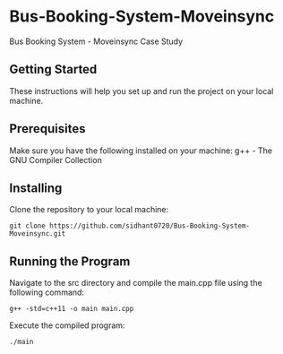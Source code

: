 # Bus-Booking-System-Moveinsync
Bus Booking System - Moveinsync Case Study

## Getting Started
These instructions will help you set up and run the project on your local machine.

## Prerequisites
Make sure you have the following installed on your machine:
g++ - The GNU Compiler Collection

## Installing
Clone the repository to your local machine:

`git clone https://github.com/sidhant0720/Bus-Booking-System-Moveinsync.git`


## Running the Program
Navigate to the src directory and compile the main.cpp file using the following command:

`g++ -std=c++11 -o main main.cpp`

Execute the compiled program:

`./main`
